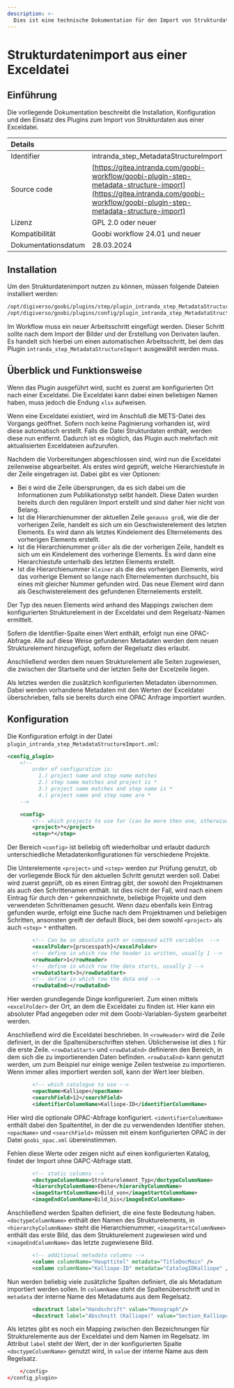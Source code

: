 ```yaml
---
description: >-
  Dies ist eine technische Dokumentation für den Import von Strukturdaten aus einer Exceldatei.
---
```


# Strukturdatenimport aus einer Exceldatei

## Einführung

Die vorliegende Dokumentation beschreibt die Installation, Konfiguration und den Einsatz des Plugins zum Import von Strukturdaten aus einer Exceldatei.

| Details |  |
| :--- | :--- |
| Identifier | intranda_step_MetadataStructureImport |
| Source code | [https://gitea.intranda.com/goobi-workflow/goobi-plugin-step-metadata-structure-import](https://gitea.intranda.com/goobi-workflow/goobi-plugin-step-metadata-structure-import) |
| Lizenz | GPL 2.0 oder neuer |
| Kompatibilität | Goobi workflow 24.01 und neuer |
| Dokumentationsdatum | 28.03.2024 |

## Installation

Um den Strukturdatenimport nutzen zu können, müssen folgende Dateien installiert werden:

```bash
/opt/digiverso/goobi/plugins/step/plugin_intranda_step_MetadataStructureImport.jar
/opt/digiverso/goobi/plugins/config/plugin_intranda_step_MetadataStructureImport.xml
```

Im Workflow muss ein neuer Arbeitsschritt eingefügt werden. Dieser Schritt sollte nach dem Import der Bilder und der Erstellung von Derivaten laufen. Es handelt sich hierbei um einen automatischen Arbeitsschritt, bei dem das Plugin `intranda_step_MetadataStructureImport` ausgewählt werden muss.

## Überblick und Funktionsweise

Wenn das Plugin ausgeführt wird, sucht es zuerst am konfigurierten Ort nach einer Exceldatei. Die Exceldatei kann dabei einen beliebigen Namen haben, muss jedoch die Endung `xlsx` aufweisen.

Wenn eine Exceldatei existiert, wird im Anschluß die METS-Datei des Vorgangs geöffnet. Sofern noch keine Paginierung vorhanden ist, wird diese automatisch erstellt. Falls die Datei Strukturdaten enthält, werden diese nun entfernt. Dadurch ist es möglich, das Plugin auch mehrfach mit aktualisierten Exceldateien aufzurufen.

Nachdem die Vorbereitungen abgeschlossen sind, wird nun die Exceldatei zeilenweise abgearbeitet. Als erstes wird geprüft, welche Hierarchiestufe in der Zeile eingetragen ist. Dabei gibt es vier Optionen: 

- Bei `0` wird die Zeile übersprungen, da es sich dabei um die Informationen zum Publikationstyp selbt handelt. Diese Daten wurden bereits durch den regulären Import erstellt und sind daher hier nicht von Belang.
- Ist die Hierarchienummer der aktuellen Zeile `genauso groß`, wie die der vorherigen Zeile, handelt es sich um ein Geschwisterelement des letzten Elements. Es wird dann als letztes Kindelement des Elternelements des vorherigen Elements erstellt.
- Ist die Hierarchienummer `größer` als die der vorherigen Zeile, handelt es sich um ein Kindelement des vorheringe Elements. Es wird dann eine Hierarchiestufe unterhalb des letzten Elements erstellt.
- Ist die Hierarchienummer `kleiner` als die des vorherigen Elements, wird das vorherige Element so lange nach Elternelementen durchsucht, bis eines mit gleicher Nummer gefunden wird. Das neue Element wird dann als Geschwisterelement des gefundenen Elternelements erstellt.

Der Typ des neuen Elements wird anhand des Mappings zwischen dem konfigurierten Strukturelement in der Exceldatei und dem Regelsatz-Namen ermittelt.

Sofern die Identifier-Spalte einen Wert enthält, erfolgt nun eine OPAC-Abfrage. Alle auf diese Weise gefundenen Metadaten werden dem neuen Strukturelement hinzugefügt, sofern der Regelsatz dies erlaubt.

Anschließend werden dem neuen Strukturelement alle Seiten zugewiesen, die zwischen der Startseite und der letzten Seite der Excelzeile liegen.

Als letztes werden die zusätzlich konfigurierten Metadaten übernommen. Dabei werden vorhandene Metadaten mit den Werten der Exceldatei überschrieben, falls sie bereits durch eine OPAC Anfrage importiert wurden.


## Konfiguration

Die Konfiguration erfolgt in der Datei `plugin_intranda_step_MetadataStructureImport.xml`:

```xml
<config_plugin>
    <!--
        order of configuration is:
          1.) project name and step name matches
          2.) step name matches and project is *
          3.) project name matches and step name is *
          4.) project name and step name are *
	-->

    <config>
        <!-- which projects to use for (can be more then one, otherwise use *) -->
        <project>*</project>
        <step>*</step>

```

Der Bereich `<config>` ist beliebig oft wiederholbar und erlaubt dadurch unterschiedliche Metadatenkonfigurationen für verschiedene Projekte.

Die Unterelemente `<project>` und `<step>` werden zur Prüfung genutzt, ob der vorliegende Block für den aktuellen Schritt genutzt werden soll. Dabei wird zuerst geprüft, ob es einen Eintrag gibt, der sowohl den Projektnamen als auch den Schrittenamen enthält. Ist dies nicht der Fall, wird nach einem Eintrag für durch den `*` gekennzeichnete, beliebige Projekte und dem verwendeten Schrittenamen gesucht. Wenn dazu ebenfalls kein Eintrag gefunden wurde, erfolgt eine Suche nach dem Projektnamen und beliebigen Schritten, ansonsten greift der default Block, bei dem sowohl `<project>` als auch `<step>` `*` enthalten.


```xml
        <!-- Can be an absolute path or composed with variables  -->
        <excelFolder>{processpath}</excelFolder>
        <!-- define in which row the header is written, usually 1 -->
        <rowHeader>1</rowHeader>
        <!-- define in which row the data starts, usually 2 -->
        <rowDataStart>3</rowDataStart>
        <!-- define in which row the data end -->
        <rowDataEnd></rowDataEnd>        
```

Hier werden grundlegende Dinge konfigureriert. Zum einen mittels `<excelFolder>` der Ort, an dem die Exceldatei zu finden ist. Hier kann ein absoluter Pfad angegeben oder mit dem Goobi-Variablen-System gearbeitet werden.

Anschließend wird die Exceldatei beschrieben. In `<rowHeader>` wird die Zeile definiert, in der die Spaltenüberschriften stehen. Üblicherweise ist dies `1` für die erste Zeile. `<rowDataStart>` und `<rowDataEnd>` definieren den Bereich, in dem sich die zu importierenden Daten befinden. `<rowDataEnd>` kann genutzt werden, um zum Beispiel nur einige wenige Zeilen testweise zu importieren. Wenn immer alles importiert werden soll, kann der Wert leer bleiben.

```xml
        <!-- which catalogue to use -->
        <opacName>Kalliope</opacName>
        <searchField>12</searchField>
        <identifierColumnName>Kalliope-ID</identifierColumnName>
```

Hier wird die optionale OPAC-Abfrage konfiguriert. `<identifierColumnName>` enthält dabei den Spaltentitel, in der die zu verwendenden Identifier stehen. `<opacName>` und `<searchField>` müssen mit einem konfigurierten OPAC in der Datei `goobi_opac.xml` übereinstimmen.

Fehlen diese Werte oder zeigen nicht auf einen konfigurierten Katalog, findet der Import ohne OAPC-Abfrage statt.

```xml
        <!-- static columns -->
        <doctypeColumnName>Strukturelement_Typ</doctypeColumnName>
        <hierarchyColumnName>Ebene</hierarchyColumnName>
        <imageStartColumnName>Bild_von</imageStartColumnName>
        <imageEndColumnName>Bild_bis</imageEndColumnName>
```

Anschließend werden Spalten definiert, die eine feste Bedeutung haben. `<doctypeColumnName>` enthält den Namen des Strukturelements, in `<hierarchyColumnName>` steht die Hierarchienummer, `<imageStartColumnName>` enthält das erste Bild, das dem Strukturelement zugewiesen wird und `<imageEndColumnName>` das letzte zugewiesene Bild.

```xml        
        <!-- additional metadata columns -->
        <column columnName="Haupttitel" metadata="TitleDocMain" />
        <column columnName="Kalliope-ID" metadata="CatalogIDKalliope" />
```

Nun werden beliebig viele zusätzliche Spalten definiert, die als Metadatum importiert werden sollen. In `columnName` steht die Spaltenüberschrift und in `metadata` der interne Name des Metadatums aus dem Regelsatz.


```xml
        <docstruct label="Handschrift" value="Monograph"/>
        <docstruct label="Abschnitt (Kalliope)" value="Section_Kalliope"/>
```
Als letztes gibt es noch ein Mapping zwischen den Bezeichnungen für Strukturelemente aus der Exceldatei und dem Namen im Regelsatz. Im Attribut `label` steht der Wert, der in der konfigurierten Spalte `<doctypeColumnName>` genutzt wird, in `value` der interne Name aus dem Regelsatz.

```xml
    </config>
</config_plugin>
```
